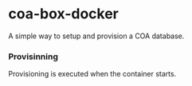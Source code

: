 # coa-box-docker
A simple way to setup and provision a COA database.

### Provisinning

Provisioning is executed when the container starts.
